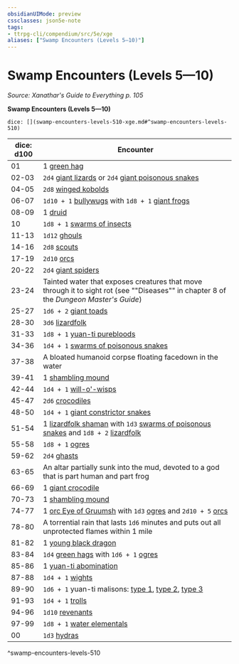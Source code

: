 ```yaml
---
obsidianUIMode: preview
cssclasses: json5e-note
tags:
- ttrpg-cli/compendium/src/5e/xge
aliases: ["Swamp Encounters (Levels 5—10)"]
---
```

# Swamp Encounters (Levels 5—10)
*Source: Xanathar's Guide to Everything p. 105* 

**Swamp Encounters (Levels 5—10)**

`dice: [](swamp-encounters-levels-510-xge.md#^swamp-encounters-levels-510)`

| dice: d100 | Encounter |
|------------|-----------|
| 01 | 1 [green hag](3-Mechanics/CLI/bestiary/fey/green-hag.md) |
| 02-03 | `2d4` [giant lizards](3-Mechanics/CLI/bestiary/beast/giant-lizard.md) or `2d4` [giant poisonous snakes](3-Mechanics/CLI/bestiary/beast/giant-poisonous-snake.md) |
| 04-05 | `2d8` [winged kobolds](3-Mechanics/CLI/bestiary/humanoid/winged-kobold.md) |
| 06-07 | `1d10 + 1` [bullywugs](3-Mechanics/CLI/bestiary/humanoid/bullywug.md) with `1d8 + 1` [giant frogs](3-Mechanics/CLI/bestiary/beast/giant-frog.md) |
| 08-09 | 1 [druid](3-Mechanics/CLI/bestiary/humanoid/druid.md) |
| 10 | `1d8 + 1` [swarms of insects](3-Mechanics/CLI/bestiary/beast/swarm-of-insects.md) |
| 11-13 | `1d12` [ghouls](3-Mechanics/CLI/bestiary/undead/ghoul.md) |
| 14-16 | `2d8` [scouts](3-Mechanics/CLI/bestiary/humanoid/scout.md) |
| 17-19 | `2d10` [orcs](3-Mechanics/CLI/bestiary/humanoid/orc.md) |
| 20-22 | `2d4` [giant spiders](3-Mechanics/CLI/bestiary/beast/giant-spider.md) |
| 23-24 | Tainted water that exposes creatures that move through it to sight rot (see ""Diseases"" in chapter 8 of the *Dungeon Master's Guide*) |
| 25-27 | `1d6 + 2` [giant toads](3-Mechanics/CLI/bestiary/beast/giant-toad.md) |
| 28-30 | `3d6` [lizardfolk](3-Mechanics/CLI/bestiary/humanoid/lizardfolk.md) |
| 31-33 | `1d8 + 1` [yuan-ti purebloods](3-Mechanics/CLI/bestiary/humanoid/yuan-ti-pureblood.md) |
| 34-36 | `1d4 + 1` [swarms of poisonous snakes](3-Mechanics/CLI/bestiary/beast/swarm-of-poisonous-snakes.md) |
| 37-38 | A bloated humanoid corpse floating facedown in the water |
| 39-41 | 1 [shambling mound](3-Mechanics/CLI/bestiary/plant/shambling-mound.md) |
| 42-44 | `1d4 + 1` [will-o'-wisps](3-Mechanics/CLI/bestiary/undead/will-o-wisp.md) |
| 45-47 | `2d6` [crocodiles](3-Mechanics/CLI/bestiary/beast/crocodile.md) |
| 48-50 | `1d4 + 1` [giant constrictor snakes](3-Mechanics/CLI/bestiary/beast/giant-constrictor-snake.md) |
| 51-54 | 1 [lizardfolk shaman](3-Mechanics/CLI/bestiary/humanoid/lizardfolk-shaman.md) with `1d3` [swarms of poisonous snakes](3-Mechanics/CLI/bestiary/beast/swarm-of-poisonous-snakes.md) and `1d8 + 2` [lizardfolk](3-Mechanics/CLI/bestiary/humanoid/lizardfolk.md) |
| 55-58 | `1d8 + 1` [ogres](3-Mechanics/CLI/bestiary/giant/ogre.md) |
| 59-62 | `2d4` [ghasts](3-Mechanics/CLI/bestiary/undead/ghast.md) |
| 63-65 | An altar partially sunk into the mud, devoted to a god that is part human and part frog |
| 66-69 | 1 [giant crocodile](3-Mechanics/CLI/bestiary/beast/giant-crocodile.md) |
| 70-73 | 1 [shambling mound](3-Mechanics/CLI/bestiary/plant/shambling-mound.md) |
| 74-77 | 1 [orc Eye of Gruumsh](3-Mechanics/CLI/bestiary/humanoid/orc-eye-of-gruumsh.md) with `1d3` [ogres](3-Mechanics/CLI/bestiary/giant/ogre.md) and `2d10 + 5` [orcs](3-Mechanics/CLI/bestiary/humanoid/orc.md) |
| 78-80 | A torrential rain that lasts `1d6` minutes and puts out all unprotected flames within 1 mile |
| 81-82 | 1 [young black dragon](3-Mechanics/CLI/bestiary/dragon/young-black-dragon.md) |
| 83-84 | `1d4` [green hags](3-Mechanics/CLI/bestiary/fey/green-hag.md) with `1d6 + 1` [ogres](3-Mechanics/CLI/bestiary/giant/ogre.md) |
| 85-86 | 1 [yuan-ti abomination](3-Mechanics/CLI/bestiary/monstrosity/yuan-ti-abomination.md) |
| 87-88 | `1d4 + 1` [wights](3-Mechanics/CLI/bestiary/undead/wight.md) |
| 89-90 | `1d6 + 1` yuan-ti malisons: [type 1](3-Mechanics/CLI/bestiary/monstrosity/yuan-ti-malison-type-1.md), [type 2](3-Mechanics/CLI/bestiary/monstrosity/yuan-ti-malison-type-2.md), [type 3](3-Mechanics/CLI/bestiary/monstrosity/yuan-ti-malison-type-3.md) |
| 91-93 | `1d4 + 1` [trolls](3-Mechanics/CLI/bestiary/giant/troll.md) |
| 94-96 | `1d10` [revenants](3-Mechanics/CLI/bestiary/undead/revenant.md) |
| 97-99 | `1d8 + 1` [water elementals](3-Mechanics/CLI/bestiary/elemental/water-elemental.md) |
| 00 | `1d3` [hydras](3-Mechanics/CLI/bestiary/monstrosity/hydra.md) |
^swamp-encounters-levels-510